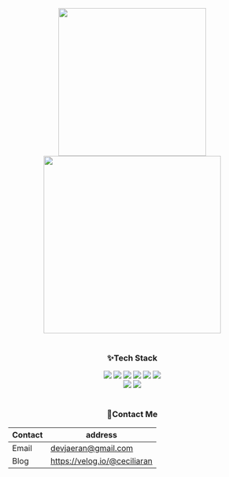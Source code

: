 
<!--
**gitjaeran/gitjaeran** is a ✨ _special_ ✨ repository because its `README.md` (this file) appears on your GitHub profile.

Here are some ideas to get you started:

- 🔭 I’m currently working on ...
- 🌱 I’m currently learning ...
- 👯 I’m looking to collaborate on ...
- 🤔 I’m looking for help with ...
- 💬 Ask me about ...
- 📫 How to reach me: ...
- 😄 Pronouns: ...
- ⚡ Fun fact: ...
-->
<div align=center> 
<!--
### Jaeran's Front-end 2022 portfolio  
[Jaeran's Portfolio](https://verbena-fragrance-500.notion.site/54fdd965e82b45808fcfe0714c0bbefa)
-->
<img src="https://github-readme-stats.vercel.app/api/top-langs/?username=gitjaeran&layout=compact&theme=dracula" width="300px">
<img src="https://github-readme-stats.vercel.app/api?username=gitjaeran&show_icons=true&theme=dracula" width="360px">
</br>   
</br>   

### ✨Tech Stack
<img src="https://img.shields.io/badge/html5-E34F26?style=for-the-badge&logo=html5&logoColor=white"> 
<img src="https://img.shields.io/badge/css-1572B6?style=for-the-badge&logo=css3&logoColor=white"> 
<img src="https://img.shields.io/badge/SASS-CC6699?style=for-the-badge&logo=SASS&logoColor=white">
<img src="https://img.shields.io/badge/javascript-F7DF1E?style=for-the-badge&logo=javascript&logoColor=black"> 
<img src="https://img.shields.io/badge/react-61DAFB?style=for-the-badge&logo=react&logoColor=black"> 
<img src="https://img.shields.io/badge/bootstrap-7952B3?style=for-the-badge&logo=bootstrap&logoColor=white">
</br>
<img src="https://img.shields.io/badge/node.js-339933?style=for-the-badge&logo=Node.js&logoColor=white"> <img src="https://img.shields.io/badge/mysql-4479A1?style=for-the-badge&logo=mysql&logoColor=white">
</br>   
</br>   
  
### 🎉Contact Me

| Contact | address |
| ------------ | ------------- |
| Email | devjaeran@gmail.com |
| Blog | https://velog.io/@ceciliaran |
</br>
</br>



</div>
